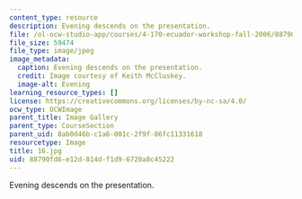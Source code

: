 ```yaml
---
content_type: resource
description: Evening descends on the presentation.
file: /ol-ocw-studio-app/courses/4-170-ecuador-workshop-fall-2006/88790fd6e12d814df1d96720a8c45222_16.jpg
file_size: 59474
file_type: image/jpeg
image_metadata:
  caption: Evening descends on the presentation.
  credit: Image courtesy of Keith McCluskey.
  image-alt: Evening
learning_resource_types: []
license: https://creativecommons.org/licenses/by-nc-sa/4.0/
ocw_type: OCWImage
parent_title: Image Gallery
parent_type: CourseSection
parent_uid: 8ab0d46b-c1a6-001c-2f9f-86fc11331618
resourcetype: Image
title: 16.jpg
uid: 88790fd6-e12d-814d-f1d9-6720a8c45222
---
```

Evening descends on the presentation.